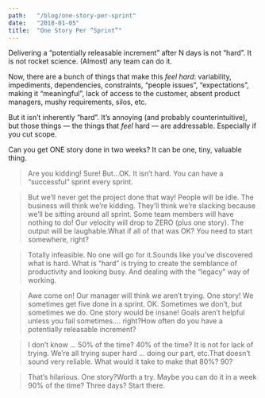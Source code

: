 ```yaml
---
path:	"/blog/one-story-per-sprint"
date:	"2018-01-05"
title:	"One Story Per “Sprint”"
---
```


Delivering a “potentially releasable increment” after N days is not “hard”. It is not rocket science. (Almost) any team can do it.

Now, there are a bunch of things that make this *feel hard*: variability, impediments, dependencies, constraints, “people issues”, “expectations”, making it “meaningful”, lack of access to the customer, absent product managers, mushy requirements, silos, etc.

But it isn’t inherently “hard”. It’s annoying (and probably counterintuitive), but those things — the things that *feel* hard — are addressable. Especially if you cut scope.

Can you get ONE story done in two weeks? It can be one, tiny, valuable thing.


> Are you kidding! Sure! But…OK. It isn’t hard. You can have a “successful” sprint every sprint.


> But we’ll never get the project done that way! People will be idle. The business will think we’re kidding. They’ll think we’re slacking because we’ll be sitting around all sprint. Some team members will have nothing to do! Our velocity will drop to ZERO (plus one story). The output will be laughable.What if all of that was OK? You need to start somewhere, right?


> Totally infeasible. No one will go for it.Sounds like you’ve discovered what is hard. What is “hard” is trying to create the semblance of productivity and looking busy. And dealing with the “legacy” way of working.


> Awe come on! Our manager will think we aren’t trying. One story! We sometimes get five done in a sprint. OK. Sometimes we don’t, but sometimes we do. One story would be insane! Goals aren’t helpful unless you fail sometimes…. right?How often do you have a potentially releasable increment?


> I don’t know … 50% of the time? 40% of the time? It is not for lack of trying. We’re all trying super hard … doing our part, etc.That doesn’t sound very reliable. What would it take to make that 80%? 90?


> That’s hilarious. One story?Worth a try. Maybe you can do it in a week 90% of the time? Three days? Start there.

